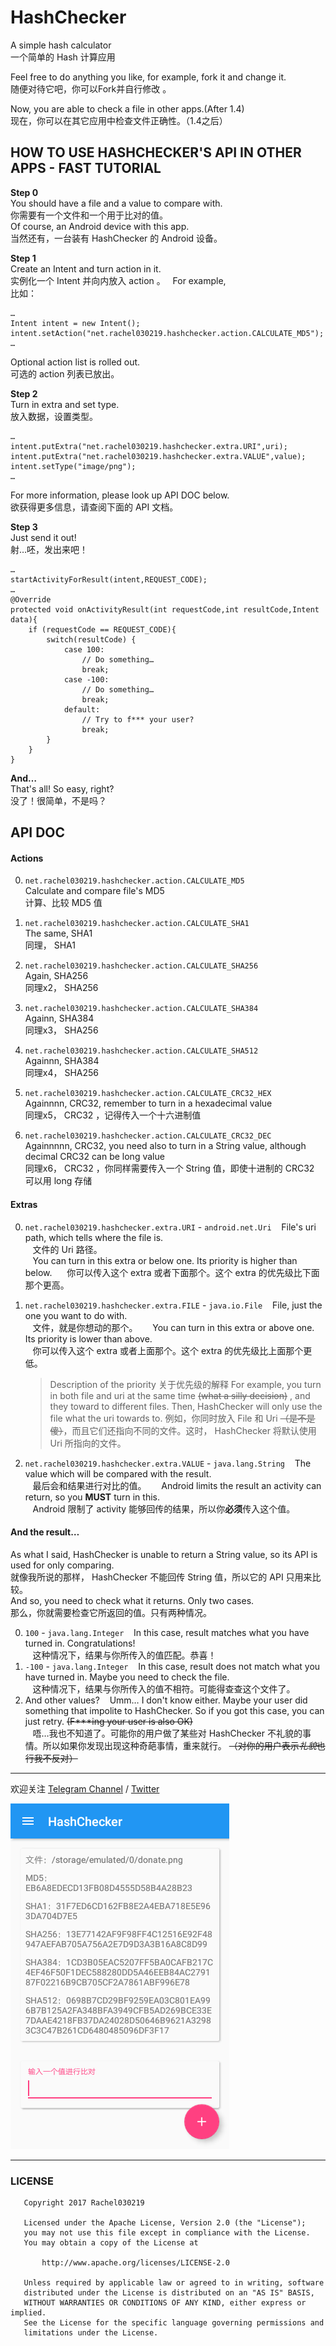# HashChecker
A simple hash calculator  
一个简单的 Hash 计算应用  
  
Feel free to do anything you like, for example, fork it and change it.  
随便对待它吧，你可以Fork并自行修改 。 

Now, you are able to check a file in other apps.(After 1.4)  
现在，你可以在其它应用中检查文件正确性。（1.4之后）

## HOW TO USE HASHCHECKER'S API IN OTHER APPS - FAST TUTORIAL
**Step 0**  
You should have a file and a value to compare with.  
你需要有一个文件和一个用于比对的值。  
Of course, an Android device with this app.  
当然还有，一台装有 HashChecker 的 Android 设备。
  
**Step 1**  
Create an Intent and turn action in it.  
实例化一个 Intent 并向内放入 action 。   
For example,  
比如：
```
…
Intent intent = new Intent();
intent.setAction("net.rachel030219.hashchecker.action.CALCULATE_MD5");
…
```
Optional action list is rolled out.  
可选的 action 列表已放出。

**Step 2**  
Turn in extra and set type.  
放入数据，设置类型。
```
…
intent.putExtra("net.rachel030219.hashchecker.extra.URI",uri);
intent.putExtra("net.rachel030219.hashchecker.extra.VALUE",value);
intent.setType("image/png");
…
```
For more information, please look up API DOC below.  
欲获得更多信息，请查阅下面的 API 文档。

**Step 3**  
Just send it out!  
射…呸，发出来吧！
```
…
startActivityForResult(intent,REQUEST_CODE);
…
@Override
protected void onActivityResult(int requestCode,int resultCode,Intent data){
    if (requestCode == REQUEST_CODE){
        switch(resultCode) {
            case 100:
                // Do something…
                break;
            case -100:
                // Do something…
                break;
            default:
                // Try to f*** your user?
                break;
        }
    }
}
```

**And…**  
That's all! So easy, right?  
没了！很简单，不是吗？

## API DOC

#### Actions
0. `net.rachel030219.hashchecker.action.CALCULATE_MD5`  
    Calculate and compare file's MD5  
    计算、比较 MD5 值
    
1. `net.rachel030219.hashchecker.action.CALCULATE_SHA1`  
    The same, SHA1  
    同理， SHA1
    
2. `net.rachel030219.hashchecker.action.CALCULATE_SHA256`  
    Again, SHA256  
    同理x2， SHA256
    
3. `net.rachel030219.hashchecker.action.CALCULATE_SHA384`  
    Againn, SHA384  
    同理x3， SHA256
    
4. `net.rachel030219.hashchecker.action.CALCULATE_SHA512`  
    Againnn, SHA384  
    同理x4， SHA256
    
5. `net.rachel030219.hashchecker.action.CALCULATE_CRC32_HEX`  
    Againnnn, CRC32, remember to turn in a hexadecimal value  
    同理x5， CRC32 ，记得传入一个十六进制值
    
6. `net.rachel030219.hashchecker.action.CALCULATE_CRC32_DEC`  
    Againnnnn, CRC32, you need also to turn in a String value, although decimal CRC32 can be long value  
    同理x6， CRC32 ，你同样需要传入一个 String 值，即使十进制的 CRC32 可以用 long 存储
    
#### Extras
0. `net.rachel030219.hashchecker.extra.URI` - `android.net.Uri`
    File's uri path, which tells where the file is.  
    文件的 Uri 路径。  
    You can turn in this extra or below one. Its priority is higher than below.  
    你可以传入这个 extra 或者下面那个。这个 extra 的优先级比下面那个更高。

1. `net.rachel030219.hashchecker.extra.FILE` - `java.io.File`
    File, just the one you want to do with.  
    文件，就是你想动的那个。  
    You can turn in this extra or above one. Its priority is lower than above.  
    你可以传入这个 extra 或者上面那个。这个 extra 的优先级比上面那个更低。
    
    > Description of the priority
      关于优先级的解释 
      For example, you turn in both file and uri at the same time ~~(what a silly decision)~~ , and they toward to different files. Then, HashChecker will only use the file what the uri towards to. 
      例如，你同时放入 File 和 Uri ~~（是不是傻）~~，而且它们还指向不同的文件。这时， HashChecker 将默认使用 Uri 所指向的文件。
    
2. `net.rachel030219.hashchecker.extra.VALUE` - `java.lang.String`
    The value which will be compared with the result.  
    最后会和结果进行对比的值。  
    Android limits the result an activity can return, so you **MUST** turn in this.  
    Android 限制了 activity 能够回传的结果，所以你**必须**传入这个值。
    
#### And the result…
As what I said, HashChecker is unable to return a String value, so its API is used for only comparing.  
就像我所说的那样， HashChecker 不能回传 String 值，所以它的 API 只用来比较。  
And so, you need to check what it returns. Only two cases.  
那么，你就需要检查它所返回的值。只有两种情况。

0. `100` - `java.lang.Integer`
    In this case, result matches what you have turned in. Congratulations!  
    这种情况下，结果与你所传入的值匹配。恭喜！
1. `-100` - `java.lang.Integer`
    In this case, result does not match what you have turned in. Maybe you need to check the file.  
    这种情况下，结果与你所传入的值不相符。可能得查查这个文件了。
2. And other values?
    Umm… I don't know either. Maybe your user did something that impolite to HashChecker. So if you got this case, you can just retry. ~~(F***ing your user is also OK)~~  
    唔…我也不知道了。可能你的用户做了某些对 HashChecker 不礼貌的事情。所以如果你发现出现这种奇葩事情，重来就行。 ~~（对你的用户表示*礼貌*也行我不反对）~~
      
***

欢迎关注 [Telegram Channel](https://telegram.me/rachelnotice) / [Twitter](https://twitter.com/tangrui003)

![Screenshot](./pic/Screenshot.png)

***
### LICENSE
```
   Copyright 2017 Rachel030219

   Licensed under the Apache License, Version 2.0 (the "License");
   you may not use this file except in compliance with the License.
   You may obtain a copy of the License at

       http://www.apache.org/licenses/LICENSE-2.0

   Unless required by applicable law or agreed to in writing, software
   distributed under the License is distributed on an "AS IS" BASIS,
   WITHOUT WARRANTIES OR CONDITIONS OF ANY KIND, either express or implied.
   See the License for the specific language governing permissions and
   limitations under the License.
```
